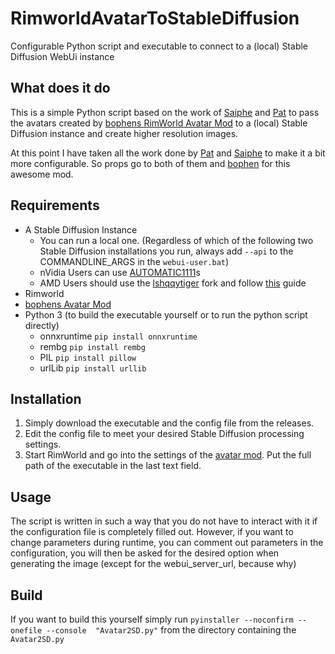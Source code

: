 # RimworldAvatarToStableDiffusion
Configurable Python script and executable to connect to a (local) Stable Diffusion WebUi instance

## What does it do
This is a simple Python script based on the work of [Saiphe](https://steamcommunity.com/id/saipheblue) and [Pat](https://steamcommunity.com/profiles/76561198174973085) to pass the avatars created by  [bophens RimWorld Avatar Mod](https://steamcommunity.com/profiles/76561199575793319/myworkshopfiles/?appid=294100) to a (local) Stable Diffusion instance and create higher resolution images. 

At this point I have taken all the work done by [Pat](https://steamcommunity.com/profiles/76561198174973085) and [Saiphe](https://steamcommunity.com/id/saipheblue) to make it a bit more configurable. So props go to both of them and [bophen](https://steamcommunity.com/profiles/76561199575793319) for this awesome mod. 

## Requirements
* A Stable Diffusion Instance
  * You can run a local one. (Regardless of which of the following two Stable Diffusion installations you run, always add  `--api` to the COMMANDLINE_ARGS in the `webui-user.bat`) 
  * nVidia Users can use [AUTOMATIC1111](https://github.com/AUTOMATIC1111/stable-diffusion-webui)s 
  * AMD Users should use the [lshqqytiger](https://github.com/lshqqytiger/stable-diffusion-webui-amdgpu) fork and follow [this](https://github.com/CS1o/Stable-Diffusion-Info/wiki/Webui-Installation-Guides#amd-forge-webui-with-zluda) guide
* Rimworld
* [bophens Avatar Mod](https://steamcommunity.com/sharedfiles/filedetails/?id=3111373293)
* Python 3 (to build the executable yourself or to run the python script directly)
    * onnxruntime `pip install onnxruntime`
    * rembg `pip install rembg`
    * PIL `pip install pillow`
    * urlLib `pip install urllib`

## Installation
1. Simply download the executable and the config file from the releases.
2. Edit the config file to meet your desired Stable Diffusion processing settings.
3. Start RimWorld and go into the settings of the [avatar mod](https://steamcommunity.com/sharedfiles/filedetails/?id=3111373293). Put the full path of the executable in the last text field.

## Usage
The script is written in such a way that you do not have to interact with it if the configuration file is completely filled out. 
However, if you want to change parameters during runtime, you can comment out parameters in the configuration, you will then be asked for the desired option when generating the image (except for the webui_server_url, because why)

## Build
If you want to build this yourself simply run
`pyinstaller --noconfirm --onefile --console  "Avatar2SD.py"` from the directory containing the  `Avatar2SD.py`
